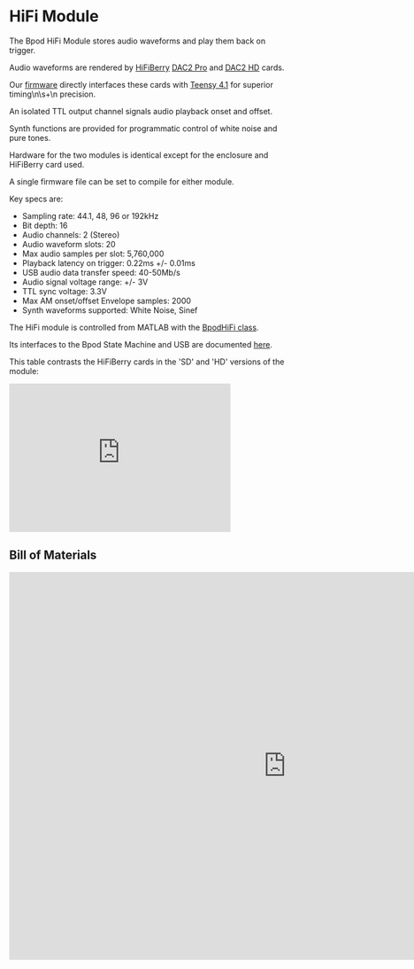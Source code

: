 # HiFi Module
The Bpod HiFi Module stores audio waveforms and play them back on trigger.

Audio waveforms are rendered by [HiFiBerry](https://www.google.com/url?q=https%3A%2F%2Fwww.hifiberry.com%2F&sa=D&sntz=1&usg=AOvVaw0MmWWvePk-wEiPqorUFfaO) [DAC2 Pro](https://www.google.com/url?q=https%3A%2F%2Fwww.hifiberry.com%2Fdocs%2Fdata-sheets%2Fdatasheet-dac2-pro%2F&sa=D&sntz=1&usg=AOvVaw2UpAYi7CokH-lqQp_sSOAo) and [DAC2 HD](https://www.google.com/url?q=https%3A%2F%2Fwww.hifiberry.com%2Fdocs%2Fdata-sheets%2Fdatasheet-dac-hd%2F&sa=D&sntz=1&usg=AOvVaw15LwCjfSITr3cyBx33L5hl) cards.

Our [firmware](https://www.google.com/url?q=https%3A%2F%2Fgithub.com%2Fsanworks%2FBpod_HiFi_Firmware&sa=D&sntz=1&usg=AOvVaw2ZMAy5LNY3KO1RRxuJC9g3) directly interfaces these cards with [Teensy 4.1](https://www.google.com/url?q=https%3A%2F%2Fwww.pjrc.com%2Fstore%2Fteensy41.html&sa=D&sntz=1&usg=AOvVaw0Ix4K9Z2Inj9R6DoE9DxJP) for superior timing\n\s+\n precision.

An isolated TTL output channel signals audio playback onset and offset.

Synth functions are provided for programmatic control of white noise and pure tones.

Hardware for the two modules is identical except for the enclosure and HiFiBerry card used.

A single firmware file can be set to compile for either module.

Key specs are:

- Sampling rate: 44.1, 48, 96 or 192kHz
- Bit depth: 16
- Audio channels: 2 (Stereo)
- Audio waveform slots: 20
- Max audio samples per slot: 5,760,000
- Playback latency on trigger: 0.22ms +/- 0.01ms
- USB audio data transfer speed: 40-50Mb/s
- Audio signal voltage range: +/- 3V
- TTL sync voltage: 3.3V
- Max AM onset/offset Envelope samples: 2000
- Synth waveforms supported: White Noise, Sinef

The HiFi module is controlled from MATLAB with the [BpodHiFi class](../module-documentation/hifi-module.md).

Its interfaces to the Bpod State Machine and USB are documented [here](../serial-interfaceshifi-module-serial-interface.md).

This table contrasts the HiFiBerry cards in the 'SD' and 'HD' versions of the module:

<iframe width=400 jsname="L5Fo6c" jscontroller="usmiIb" jsaction="rcuQ6b:WYd;" class="YMEQtf DnR2hf L6cTce-purZT L6cTce-pSzOP KfXz0b" sandbox="allow-scripts allow-popups allow-forms allow-same-origin allow-popups-to-escape-sandbox allow-downloads allow-modals" frameborder="0" aria-label="Spreadsheet, HiFi Module Comparison" style="height: 268px" allowfullscreen="" src="https://docs.google.com/spreadsheets/d/1sHyfGqV-IkvTB1UVjjvFqv3ITArC2krG1VzMo9Z8gLc/htmlembed?authuser=0"></iframe>

## Bill of Materials
<iframe height=700 width=1000 jsname="L5Fo6c" jscontroller="usmiIb" jsaction="rcuQ6b:WYd;" class="YMEQtf L6cTce-purZT L6cTce-pSzOP KfXz0b" sandbox="allow-scripts allow-popups allow-forms allow-same-origin allow-popups-to-escape-sandbox allow-downloads allow-modals" frameborder="0" aria-label="Spreadsheet, HiFi Module BOM" allowfullscreen="" src="https://docs.google.com/spreadsheets/d/12IV6EH0wJ04lvYyQvK4MSJ5uNonhKb-8kxIhhijEA9U/htmlembed?authuser=0"></iframe>